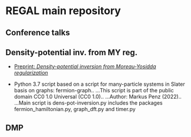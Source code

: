 # REGAL main repository

## Conference talks

## Density-potential inv. from MY reg.

+ [Preprint: *Density-potential inversion from Moreau-Yosidda regularization*](https://arxiv.org/abs/2212.12727)

+ Python 3.7 script based on a script for many-particle systems in Slater basis on graphs: fermion-graph..
...This script is part of the public domain CC0 1.0 Universal (CC0 1.0)..
...Author: Markus Penz (2022)..
...Main script is dens-pot-inversion.py includes the packages fermion_hamiltonian.py, graph_dft.py and timer.py

## DMP
